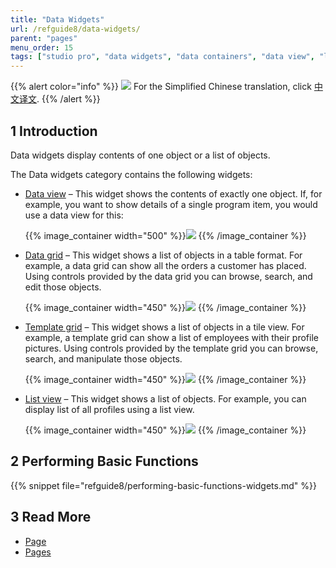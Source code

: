 ```yaml
---
title: "Data Widgets"
url: /refguide8/data-widgets/
parent: "pages"
menu_order: 15
tags: ["studio pro", "data widgets", "data containers", "data view", "list view", "data grid"]
---
```


{{% alert color="info" %}}
<img src="attachments/chinese-translation/china.png" style="display: inline-block; margin: 0" /> For the Simplified Chinese translation, click [中文译文](https://cdn.mendix.tencent-cloud.com/documentation/refguide8/data-widgets.pdf).
{{% /alert %}}

## 1 Introduction

Data widgets display contents of one object or a list of objects. 

The Data widgets category contains the following widgets:

* [Data view](/refguide8/data-view/) – This widget shows the contents of exactly one object. If, for example, you want to show details of a single program item, you would use a data view for this:

    {{% image_container width="500" %}}![](/attachments/refguide8/modeling/pages/data-widgets/data-view-example.png)
    {{% /image_container %}}

* [Data grid](/refguide8/data-grid/) – This widget shows a list of objects in a table format. For example, a data grid can show all the orders a customer has placed. Using controls provided by the data grid you can browse, search, and edit those objects.

    {{% image_container width="450" %}}![](/attachments/refguide8/modeling/pages/data-widgets/data-grid-example.png)
    {{% /image_container %}}

* [Template grid](/refguide8/template-grid/) – This widget shows a list of objects in a tile view. For example, a template grid can show a list of employees with their profile pictures. Using controls provided by the template grid you can browse, search, and manipulate those objects.

    {{% image_container width="450" %}}![](/attachments/refguide8/modeling/pages/data-widgets/template-grid-example.png)
    {{% /image_container %}}

* [List view](/refguide8/list-view/) – This widget shows a list of objects. For example, you can display list of all profiles using a list view. 

    {{% image_container width="450" %}}![](/attachments/refguide8/modeling/pages/data-widgets/list-view-example.png)
    {{% /image_container %}}

## 2 Performing Basic Functions

{{% snippet file="refguide8/performing-basic-functions-widgets.md" %}}

## 3 Read More

* [Page](/refguide8/page/)
* [Pages](/refguide8/pages/)